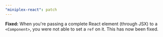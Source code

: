 ```yaml
---
"miniplex-react": patch
---
```


**Fixed:** When you're passing a complete React element (through JSX) to a `<Component>`, you were not able to set a `ref` on it. This has now been fixed.
